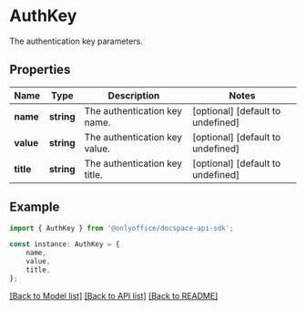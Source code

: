 # AuthKey

The authentication key parameters.

## Properties

Name | Type | Description | Notes
------------ | ------------- | ------------- | -------------
**name** | **string** | The authentication key name. | [optional] [default to undefined]
**value** | **string** | The authentication key value. | [optional] [default to undefined]
**title** | **string** | The authentication key title. | [optional] [default to undefined]

## Example

```typescript
import { AuthKey } from '@onlyoffice/docspace-api-sdk';

const instance: AuthKey = {
    name,
    value,
    title,
};
```

[[Back to Model list]](../README.md#documentation-for-models) [[Back to API list]](../README.md#documentation-for-api-endpoints) [[Back to README]](../README.md)
